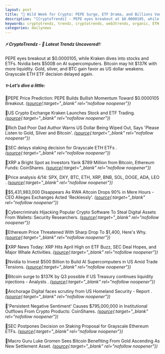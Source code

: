 ```yaml
---
layout: post
title: "🌅 Wild Week for Crypto: PEPE Surge, ETF Drama, and Billions Vanish"
description: "[CryptoTrendz] - PEPE eyes breakout at $0.0000105, while Kraken dives into stocks and ETFs. Nvidia bets $500B on AI supercomputers. Bitcoin may hit $137K with more liquidity. Gold, silver, and BTC gain favor as US dollar weakens. Grayscale ETH ETF decision delayed again."
keywords: cryptotrendz, trendz, cryptotrends, web3trends, organic, ETH, Bitcoin, SEC, Crypto, Investors, Digital, CEO, AI, Assets, analysis, XRP, Altcoin, PEPE, Ethereum
categories: dailynews
---
```


##### ⚡ CryptoTrendz - 📌 *Latest Trendz Uncovered!:*

PEPE eyes breakout at $0.0000105, while Kraken dives into stocks and ETFs. Nvidia bets $500B on AI supercomputers. Bitcoin may hit $137K with more liquidity. Gold, silver, and BTC gain favor as US dollar weakens. Grayscale ETH ETF decision delayed again.

##### ✨ *Let’s dive a little:*


🔹PEPE Price Prediction: PEPE Builds Bullish Momentum Toward $0.0000105 Breakout. *([source](https://s.avyag.com/7gn3){:target="_blank" rel="nofollow noopener"})*

🔹US Crypto Exchange Kraken Launches Stock and ETF Trading. *([source](https://s.avyag.com/eo3b){:target="_blank" rel="nofollow noopener"})*

🔹Rich Dad Poor Dad Author Warns US Dollar Being Wiped Out, Says 'Please Listen to Gold, Silver and Bitcoin'. *([source](https://s.avyag.com/scp8){:target="_blank" rel="nofollow noopener"})*

🔹SEC delays staking decision for Grayscale ETH ETFs . *([source](https://s.avyag.com/ckp0){:target="_blank" rel="nofollow noopener"})*

🔹XRP a Bright Spot as Investors Yank $789 Million from Bitcoin, Ethereum Funds: CoinShares. *([source](https://s.avyag.com/di37){:target="_blank" rel="nofollow noopener"})*

🔹Price analysis 4/14: SPX, DXY, BTC, ETH, XRP, BNB, SOL, DOGE, ADA, LEO . *([source](https://s.avyag.com/oi0c){:target="_blank" rel="nofollow noopener"})*

🔹$5,431,983,000 Disappears As RWA Altcoin Drops 90% in Mere Hours - CEO Alleges Exchanges Acted 'Recklessly'. *([source](https://s.avyag.com/urwy){:target="_blank" rel="nofollow noopener"})*

🔹Cybercriminals Hijacking Popular Crypto Software To Steal Digital Assets From Wallets: Security Researchers. *([source](https://s.avyag.com/ccn0){:target="_blank" rel="nofollow noopener"})*

🔹Ethereum Price Threatened With Sharp Drop To $1,400, Here's Why. *([source](https://s.avyag.com/obos){:target="_blank" rel="nofollow noopener"})*

🔹XRP News Today: XRP Hits April High on ETF Buzz, SEC Deal Hopes, and Major Whale Activities. *([source](https://s.avyag.com/rr28){:target="_blank" rel="nofollow noopener"})*

🔹Nvidia to Invest $500 Billion to Build AI Supercomputers in US Amid Trade Tensions. *([source](https://s.avyag.com/3egj){:target="_blank" rel="nofollow noopener"})*

🔹Bitcoin surge to $137K by Q3 possible if US Treasury continues liquidity injections - Analysts . *([source](https://s.avyag.com/w2fi){:target="_blank" rel="nofollow noopener"})*

🔹Anchorage Digital faces scrutiny from US Homeland Security - Report . *([source](https://s.avyag.com/q2qf){:target="_blank" rel="nofollow noopener"})*

🔹'Persistent Negative Sentiment' Causes $795,000,000 in Institutional Outflows From Crypto Products: CoinShares. *([source](https://s.avyag.com/s20f){:target="_blank" rel="nofollow noopener"})*

🔹SEC Postpones Decision on Staking Proposal for Grayscale Ethereum ETFs. *([source](https://s.avyag.com/s9qn){:target="_blank" rel="nofollow noopener"})*

🔹Macro Guru Luke Gromen Sees Bitcoin Benefiting From Gold Ascending As New Settlement Asset. *([source](https://s.avyag.com/eu94){:target="_blank" rel="nofollow noopener"})*
